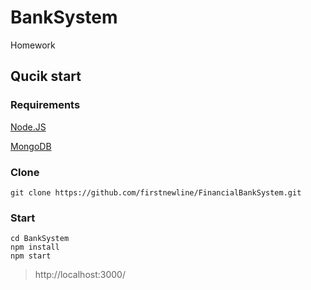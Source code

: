 # BankSystem
Homework

## Qucik start

### Requirements

[Node.JS](https://nodejs.org/en/)


[MongoDB](https://www.mongodb.com/)

### Clone
```
git clone https://github.com/firstnewline/FinancialBankSystem.git
```
### Start
```
cd BankSystem
npm install 
npm start
```
> http://localhost:3000/
